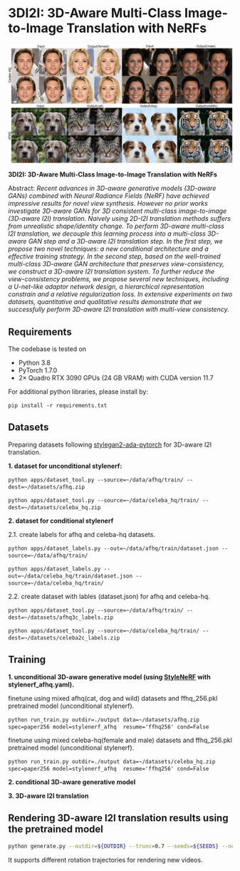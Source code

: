# 3DI2I: 3D-Aware Multi-Class Image-to-Image Translation with NeRFs</sub>

![Random Sample](./docs/random_sample.png)

**3DI2I: 3D-Aware Multi-Class Image-to-Image Translation with NeRFs**<br>

Abstract: *Recent advances in 3D-aware generative models (3D-aware GANs) combined with Neural Radiance Fields (NeRF) have achieved impressive results for novel view synthesis. However no prior works investigate 3D-aware GANs for 3D consistent multi-class image-to-image (3D-aware I2I) translation. Naively using 2D-I2I translation methods suffers from unrealistic shape/identity change. To perform 3D-aware multi-class I2I translation, we decouple this learning process into a multi-class 3D-aware GAN step and a 3D-aware I2I translation step.   In the first step, we propose two novel techniques: a new conditional architecture and a effective training strategy.  In the second step, based on the well-trained multi-class 3D-aware GAN architecture that preserves view-consistency,  we construct a 3D-aware I2I translation system. To further reduce the view-consistency problems, we propose several new techniques, including a U-net-like adaptor network design, a hierarchical representation constrain and a relative regularization loss.   In extensive experiments on two datasets, quantitative and qualitative results demonstrate  that we successfully perform  3D-aware I2I translation  with  multi-view  consistency.*

## Requirements
The codebase is tested on 
* Python 3.8
* PyTorch 1.7.0
* 2× Quadro RTX 3090 GPUs (24 GB VRAM) with CUDA version 11.7

For additional python libraries, please install by:

```
pip install -r requirements.txt
```

## Datasets
Preparing datasets following [stylegan2-ada-pytorch](https://github.com/NVlabs/stylegan2-ada-pytorch#preparing-datasets) for 3D-aware I2I translation.

**1. dataset for unconditional stylenerf:**
```
python apps/dataset_tool.py --source=~/data/afhq/train/ --dest=~/datasets/afhq.zip
```
```
python apps/dataset_tool.py --source=~/data/celeba_hq/train/ --dest=~/datasets/celeba_hq.zip
```


**2. dataset for conditional stylenerf**

2.1. create labels for afhq and celeba-hq datasets. 
```
python apps/dataset_labels.py --out=~/data/afhq/train/dataset.json --source=~/data/afhq/train/
```
```
python apps/dataset_labels.py --out=~/data/celeba_hq/train/dataset.json --source=~/data/celeba_hq/train/
```

2.2. create dataset with lables (dataset.json) for afhq and celeba-hq.
```
python apps/dataset_tool.py --source=~/data/afhq/train/ --dest=~/datasets/afhq3c_labels.zip
```
```
python apps/dataset_tool.py --source=~/data/celeba_hq/train/ --dest=~/datasets/celeba2c_labels.zip
```

## Training
**1. unconditional 3D-aware generative model (using [StyleNeRF](https://github.com/facebookresearch/StyleNeRF) with stylenerf_afhq.yaml).**

finetune using mixed afhq(cat, dog and wild) datasets and ffhq_256.pkl pretrained model (unconditional stylenerf).
```
python run_train.py outdir=./output data=~/datasets/afhq.zip spec=paper256 model=stylenerf_afhq  resume='ffhq256' cond=False
```
finetune using mixed celeba-hq(female and male) datasets and ffhq_256.pkl pretrained model (unconditional stylenerf).
```
python run_train.py outdir=./output data=~/datasets/celeba_hq.zip spec=paper256 model=stylenerf_afhq  resume='ffhq256' cond=False
```

**2. conditional 3D-aware generative model**

**3. 3D-aware I2I translation**



## Rendering 3D-aware I2I translation results using the pretrained model
```bash
python generate.py --outdir=${OUTDIR} --trunc=0.7 --seeds=${SEEDS} --network=${CHECKPOINT_PATH} --render-program="rotation_camera"
```
It supports different rotation trajectories for rendering new videos.





